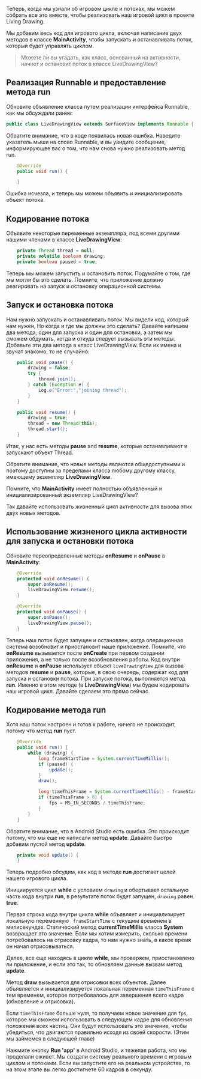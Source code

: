 Теперь, когда мы узнали об игровом цикле и потоках, мы можем собрать все это вместе, чтобы реализовать наш игровой цикл в проекте Living Drawing.

Мы добавим весь код для игрового цикла, включая написание двух методов в классе **MainActivity**, чтобы запускать и останавливать поток, который будет управлять циклом.

> Можете ли вы угадать, как класс, основанный на активности, начнет и остановит поток в классе LiveDrawingView?

## Реализация Runnable и предоставление метода run
Обновите объявление класса путем реализации интерфейса Runnable, как мы обсуждали ранее:
```java
public class LiveDrawingView extends SurfaceView implements Runnable {
```
Обратите внимание, что в коде появилась новая ошибка. Наведите указатель мыши на слово Runnable, и вы увидите сообщение, информирующее вас о том, что нам снова нужно реализовать метод run.
```java
    @Override
    public void run() {

    }
```
Ошибка исчезла, и теперь мы можем объявить и инициализировать объект потока.

## Кодирование потока
Объявите некоторые переменные экземпляра, под всеми другими нашими членами в классе **LiveDrawingView**:
```java
    private Thread thread = null;
    private volatile boolean drawing;
    private boolean paused = true;
```
Теперь мы можем запустить и остановить поток. Подумайте о том, где мы могли бы это сделать. Помните, что приложение должно реагировать на запуск и остановку операционной системы.

## Запуск и остановка потока
Нам нужно запускать и останавливать поток. Мы видели код, который нам нужен, Но когда и где мы должны это сделать? Давайте напишем два метода, один для запуска и один для остановки, а затем мы сможем обдумать, когда и откуда следует вызывать эти методы. Добавьте эти два метода в класс LiveDrawingView. Если их имена и звучат знакомо, то не случайно:
```java
    public void pause() {
        drawing = false;
        try {
            thread.join();
        } catch (Exception e) {
            Log.e("Error:","joining thread");
        }
    }

    public void resume() {
        drawing = true;
        thread = new Thread(this);
        thread.start();
    }
```
Итак, у нас есть методы **pause** and **resume**, которые останавливают и запускают объект Thread.

Обратите внимание, что новые методы являются общедоступными и поэтому доступны за пределами класса любому другому классу, имеющему экземпляр **LiveDrawingView**.

Помните, что **MainActivity** имеет полностью объявленный и инициализированный экземпляр LiveDrawingView?

Так давайте использовать жизненный цикл активности для вызова этих двух новых методов.

## Использование жизненого цикла активности для запуска и остановки потока
Обновите переопределенные методы **onResume** и **onPause** в **MainActivity**:
```java
    @Override
    protected void onResume() {
        super.onResume();
        liveDrawingView.resume();
    }

    @Override
    protected void onPause() {
        super.onPause();
        liveDrawingView.pause();
    }
```
Теперь наш поток будет запущен и остановлен, когда операционная система возобновит и приостановит наше приложение. Помните, что **onResume** вызывается после **onCreate** при первом создании приложения, а не только после возобновления работы. Код внутри **onResume** и **onPause** использует объект ```liveDrawingView``` для вызова методов **resume** и **pause**, которые, в свою очередь, содержат код для запуска и остановки потока. При запуске потока, выполняется метод **run**. Именно в этом методе (в **LiveDrawingView**) мы будем кодировать наш игровой цикл. Давайте сделаем это прямо сейчас.

## Кодирование метода run
Хотя наш поток настроен и готов к работе, ничего не происходит, потому что метод **run** пуст.
```java
    @Override
    public void run() {
        while (drawing) {
            long frameStartTime = System.currentTimeMillis();
            if (paused) {
                update();
            } 
            draw();

            long timeThisFrame = System.currentTimeMillis() - frameStartTime;
            if (timeThisFrame > 0) {
                fps = MS_IN_SECONDS / timeThisFrame;
            }
        }
    }
```
Обратите внимание, что в Android Studio есть ошибка. Это происходит потому, что мы еще не написали метод **update**. Давайте быстро добавим пустой метод **update**.
```java
    private void update() {
    }
```
Теперь подробно обсудим, как код в методе **run** достигает целей нашего игрового цикла.

Инициируется цикл **while** с условием ```drawing``` и обертывает остальную часть кода внутри **run**, в результате поток будет запущен, ```drawing``` равен **true**.

Первая строка кода внутри цикла **while** объявляет и инициализирует локальную переменную ``` frameStartTime``` с текущим временем в милисекундах. Статический метод **currentTimeMillis** класса **System** возвращает это значение. Если мы хотим измерить, сколько времени потребовалось на отрисовку кадра, то нам нужно знать, в какое время он начал отрисовываться.

Далее, все еще находясь в цикле **while**, мы проверяем, приостановлено ли приложение, и если это так, то обновляем данные вызвам метод **update**.

Метод **draw** вызывается для отрисовки всех объектов. Далее объявляется и инициализируется локальная переменная ```timeThisFrame``` с тем временем, которое потребовалось для завершения всего кадра (обновление и отрисовка).

Если ```timeThisFrame``` больше нуля, то получаем новое значение для ```fps```, которое мы сможем использовать в следующем кадре для обновления положения всех частиц. Они будут использовать это значение, чтобы убедиться, что двигаются правильно исходя из своей скорости. (Этим мы займемся в следующей главе)

Нажмите кнопку **Run 'app'** в Android Studio, и тяжелая работа, что мы проделали оживет. Мы создали систему реального времени с игровым циклом и потоками. Если вы запустите его на реальном устройстве, то на этом этапе вы легко достигнете 60 кадров в секунду.
